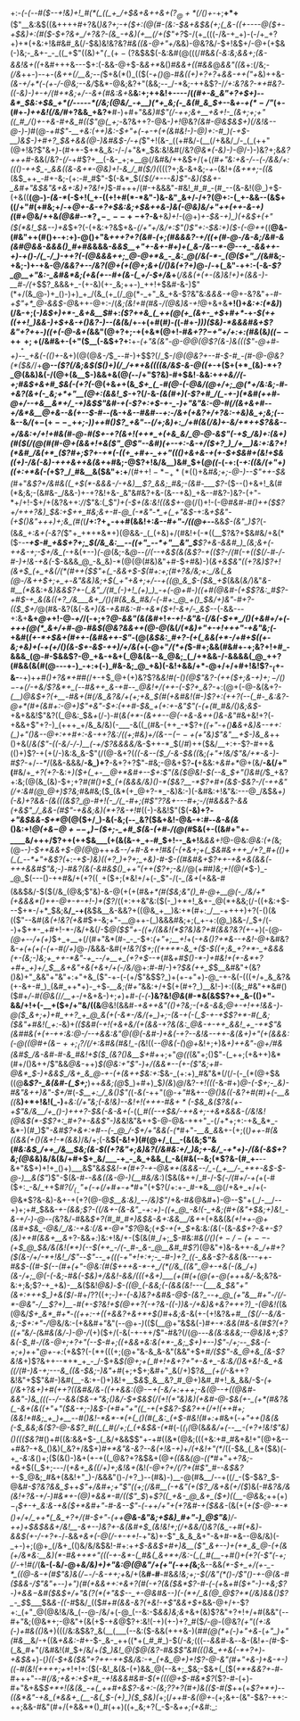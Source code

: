 +:-*(_-(_--#(*_$--+!&)+!_#(*(_((_+_/+$&+&++&+($?_@+*(/()+$-_+;__+*+__($"__&:&$((&++++#+?&(_)&?+;-+($+:(@(#-(&:-$&+&$&(+;(_&-((+----@($+-+$&)+:(#($-$+?&+_/+?&?-(&_-+&)(+__(/+($"+?_$-/(+_(((-/&-+_+)-(-/+_+?+)+*(+&:+!&#&#_&(/-$&)&!&?&?_#&((&-@+"+/_&&)-@&?&/-$+!&$+/-@+$($+$&(-)&;-_&+-_-_((_+$"((&)+"_(_$_-(+-($?&$&$(-&:&#(@(((/_#_&_&(-&:&;&&+;(&-&&!&+((_+&#+++&---$+:(-&&-@+$-&_&+*_&()_#&&+((#&&_@_&&"((&_+:(/&;-_(/&_++-)--+-(_&*++(/__&;-*-(_$+&(*()_(($(-_+()_@-#_&((+)+?+?_+_&&-+$+($"+_&)++&-_(&-+/+*(-(+-/-@&;--&/_$&*-@&;&?+"(&&;--_/-*&;-++&$?-/_/+:&?&?-*+#&?_-___((_-_&)-)+-+/(#+*&;+/--&+(#&:&+_&__&:+;++&!+----/(*(#+-&_&"+?+$+)--&*_$&:+$&_+*(/-----*(/&;(@&/_-+__)(*+_&;(-_&(#_&_$+*--&_+-+$(*-/$"_(+-(#+-_)++&!(/&/_#+?&&_+&?+__#-)+#+"&*&)_#$"(/-++;&+__+&+!-_(&+;+;+"((_#_/()+-+&-#+&_#(($"_@(_+;-*&?&++?-@&-_)+!_@&?_(&#-@&$&$+)(/&!&--@-)-)_#(@-*+#$"-__+&:(++)&:-$+"+(-+-_+(+(&#&!-)-@_)+:-#_)(*-*+$-__)&$-)+#+?_$&+&&(@-)&#&$-/-*_+(_$"+!(&-_((+#&/-(__(/+&&/_/-_(_(++"(@+!&?$"&+_)-_(#++-$+*&_&:-/-/+"&*_$&:&!&#(/&?_@&*(-&)-)-@_/-)-)&?+;&_&?+++#_-&&(/&?-_(/-_+#$?+__(-&-_+;+__@(/&#&/++&$+/(+(*(#+"&:+&-/_--(-/&_&/+:((()-++$_-_&&((&-&+*-@&)+!-&_/_#($_/_)(*($(($?+;&-&+&;_-+-_(&!+_(&+*+;-((&_(&$_++_-#+-&;-(+:-#_#$"-$(-&*_$(_($(/+---&)$"-*&)($&+-_&#+"&$&"&*+&+:&)+?&!+)_$-#+++/(#-+&&&"-#&!_#_#_-(#_--(&-&!(@_)+$-(+&((__(@-)_-(&-*_(-$+!(_+-((+!+#(*-*&"-)&-&"_&+/-/+?(@+:-(_+-&&--(&$+((/+"_#_(+#&;+/-+_@+-&-+?+$&:&;+$&++&-)&(-@&)&/+"++(++-&-+)(_(#_+_@&/++&_(@&#-_-*$?_+-_---+-$+?-&__+&_)+!-_(@+)_+-$&-+)_)(+&$+(+"($(*&!_$&--)+&_$+?(-(+&:+?&$+&_-(/+"+/&/+:$"()$"+:-$&:+)($-(-@++_((__@&-(#&"++(#()+-+:+)-@()+"&*+++?+?(_&#-(+;(#&&&?-+_/(_(+(#-@-/&-&;_/&#-&_(_&_#_@&&-&&&()_#+#&*&&&*_-&_&$__+"+-&+-#+)+(_&-/&--*-@--+_-&&++-+)-+()-/(_-/_)-++?(-(@&&&++;_@-@+*&_-_&:_@(/&(-*-_(@($+"_/(*&#&;-+&;-)+-+&-@_/&*&?+--/&?(@+(+*(@+;&+(/()&(+?+)_@-/-+(_&"-++:-(-&-*$?_@__+"&:-_&#&*&;(+&(+--#+(&-(_+/-$+/&*+__(_/&&(+(+-(&)&!+)+(&&-)-__#-/(_+$$?_&&&+_-(+-&)(+-_&;++-)_++!+$&#-&-)$"(*+/(&_@-)+_()-)+)_+_/(&_(+_(/_@(*-_+"_&_+&-$?&"&:_&&&-+_@+-&?&"+_-#-$+$$"+*_@-&&$-@_&++-@+:-/(_&;(*&!+#(#&*_-_/(@&)&-+!_@+&+&__+!()+_&:+:(*&)_)(/&-+;(_-)&$+)+*-_&+&__$_#+:_($?++&_(_++(@(+_(&+-_+$_+_#+*-_+*-$(++((++!_)&&-)+$+&-+()&?-)--(&(*&/+-+(+#(#_)_-_(_(-#+*-)_)_)($&)-*&&&#&+$?&"+?+*+_-)((+(-@-&+(_&&"(@+?+;-+(+&*(@+!-#_&+?$?-$+"+/+:+:(#&_(&_)((_$--++___++;+$(/&#&+-(+"($__(-&$+?+:__+*-(+"&(&"-@-@_@(@$?(&-)&((($"-@+#-+___)_-_-_+&(-(()+*-&+)(@(@_&-/_$_--#-)+$$?(/_$-/_@(@&?+--#-$-#_-(#-@-@&?(*($&/_/+__@_--($?(/&;&$($()+)(/_/+*+&((((&/&$-&-@((+-_+($+(+*_(&)-*+?_@(&&)&(-/(@+(&__$-)&&+&(@_(_--/+"$?&)-#+$&!__-__&&:+*++&/_/(-+;_#&*_$+&+#_$&(-(+?(_-@(+&*+*+(&*_$+_(_-#(@-(-@&/(@+/+;_@(*+/&:&;-#-+&?(&+(-_&;+*+"__(@+:(&&!_$-*+?(/-&-*(&(#+)(-$?+#_/(_-+-)(*&#(++#-@+/--+&__&*+/_-+)&$$"&#-+(-$?+:+$-+-_-)+"&"&:-@-#(/(&+&+#--+/&*&__@+&--&(+--$-#--(*&-+*&--#&#--+:-/&+(+&?+/+?&:-+&)&_+;&;(--*&--&_/(_+$-(+--_-$+*+;-)_)+_+#()$?_+&"--(/+;&)+:_/+#(&(/&)+-&/+*++$?&&_-_-+/&_&:+/+!+#&(_#-@-#($+-+?(&+!(++*_+(+&_&/_@-@-&$"(-+$_/&)+:(&+)(#($(/(@(#(#-@+(&&+!_+&($"_@$"--&#_)(+--+:-_&-+/($+?_)_/+__)&:+:&?+!(*&#_/&(+*_($?_#+;$?+-+*(-((+_+#+-_++"((()+&+&-+(+-$+$&#+(&!+$&(_(+)-/&(-&_)-+++_&++&(&_+*+#&;-@$?+!&/&__)&#_$+(_@((-_(-+:(_-*+:((&/(*+"+)((+:+*&$($-(_+$?_/_#&__&($&"+:+__/(#+$+!-*-_+*(*($()+&_#&;+;-@-)--$"++-$&(_#+"_&$?+/&#&((_+$(*-&&&-/-+&)__$?_&&;_#&;-(&#-___$?-_($--()+&+!_&(#(*&;&;-(&#&-_/&&-)+-+?&!+&-_&"&#&?+&-(&--+&)_+&--#&?-)&?-(+"-*+/+!-$+/+(&?&++:_/_/$"&:(_$"_)+(-$+(&:&!((&$+-_@(/()+!-(-@_#&#-#()++($$?+/+++?&)_$&:+$++_#&;&+-#-@_(-*&"-*_+(_+"&$_-+:&*+$&"-(+$()&"+++)+;&_(#(*(__/+:$?+_+$-++#(&&!+:_&-*-#+"-/(*(@+--___&&_$-(&"_)$?_(-(&*&_+:&+(-&?(*$"+_+*+*&*+)(@&&-_(_(+&)+/(#&!+(-*((__$?&?+$&#&/+&(*($-*-__-+$-#_+&$+?+;_$(/&_&:__--((+"_--*+"__&"_$__$?+&-&&#_)_(&;&+(-++&-+;-$+/&_(*-+&(+--)_(-@_(&;-&_@--(/(--+&$(&(&$?-+(($?-/(#(-+(($(/-#-/-#-)+!&-+&(_-$-&&&_@_-&_&)-*(@(@(#&)&"+#-$+#&)-)(*&+&$&"((+?&)$?+!(&+$_(+_+&(/(*(#++($$"+(_-&&+$-$(#+:+;(#+?&/&;+:_/&(_&(@-/&++$+;+_+*-_&"&*&)&;+$(_+"+&+;+/--+((@_&_$-*($&_+$_(&&(_&/_)&"_&-#__(*&_&:+_&)&&$?+-(_&"_/(#_(-)+!_(+)_)_-+(-@+#-)((+#(@&#-(+$$?&:_#$?-+_#_$-+_&(&((+?_/&___&+_/()(#(&_&_#&/-(-#+:_@_+()_$&/+)&"-#+?-(($_$+/_@(#&-&?(&(-&_+)(&-+&#&:-#-+&*($+!-&+/-_&$-_-(-&&---+:&+__&+_@+_+!-@_-+/_/(-+;+?_@-&&"(&(&_#+!_+-*+!-*&"&-(/&(-$+*_/()(+&#+/+(-+++(@(*_&+/+#-@-#&$(@&?&&++(@-@(_&(_/(*&)+"+-+!+++"-+&"&;(_-+&#(_(+-*+$&+(#++-(&#&++-$"_-(@(*&$&:_#+?-(+(_&&(+*-/+#+$((+-&;_+&)_+(*-*+(+/()(_&_-$+-&$-++)_/+/&_(*+(-@+"_/(*+(_$-#+;&&(#&#+-+;&?+!+#_-&&&_(@-#-$&&$?-@_+&-+&+(_@&(&--&_@&;_(_/+*&&-/-&&&&(_@_++?(#&&(&(#(@---+-)_-+:+(-)_#&-&;_@_+&)(-&!+&&/+*-@+/+/+#+!&!$?_-_$_(+$-&-__-+)+_+#()+?&*+#_#_(_/+-+$_@+(+)&?$?&*&!_#(-()(@$"&?-(++($+;&_-$+)+;-/()-$-+(/_-_+&/$?&*+_(--#&++_&-+#--_@&!+/(++-(-$?+_&?-*+:(@+(-@-&(&+?-*(__)_@&$+?(+__-#&+(#(/&_&?&/+(+;+&_$(#(+&#&!(#-)$?+:(++?(--(_#-_&:&?-@+*(#+(&#+:-@+)$"_+&"-$+:(++#-$&_+*_(+:+-&"$"(-(+(#_#&/()&;&$-_+&+&&!$"&?((_@&:_$&_+_(/-)-#(_&(+*-(&++--@(-+&-&++()&-&"_#&+&!+?(-+&&+$"+?-)_(+++_+/&_&/&)(-___-&((_(#&-(++_-*$?+*((+"-+()__&___&+&)&--++:(__)+"()&--@+:++_#+:-&-++?&:_/((+;_#&)+/(&-$-(--+$_(+"&)$"&"__+$-)&_&*++()+&(/_&(*$"-((-&/-/-)__(-+/$?&*&&&/_&-$++-*_$(/_#_)++($&/__+:+-$?-#++&(()+)$?-+(+(/-)&:&_&-$"(/(@-&+?(_((-&--($_/-&-$&((_&;_(+"+!&/$"&/+*-&-)-#$?-_+/-_-*_/(&&-&&&/__-&_)+?__-&+?+?$"-#&;-@&+$?__-(__+&&:+_&#+*_@+(&/__-&(/+"(__#&/+*_$+?(+$?-*&:+*_)($+(_+-__@+*&#+--$+:$"(&($_@&!-$(--&_$+"(*_)&#(/_$_+&?+:&;(@(&_(&)-$+;+?_#(#()+$_(+(&&&/&)()-*($&?__-*$?+#+(&$-$&?-/(-++&"(/+:&#(@_@+)$?&;_#&#&;($_(&*(+_@+?-*_-&)&:-)(-&#&:+!&"&:---@_/&$&_+)(-&)+?&&-(&(((&*$?_@-#+!(-_/(_-#+;(#$"$?$?&+---#+;-/(#&&&?-*&&(+&*$"_/_&&-(#$"-*+&&;&)(*+?&-+!_#((-)-&&!$"($(__-&)+?_-+"&$&&-$+*_@(@($+/_)-&(-&;(--_&?($&+&!-@&-+:_#_--*&-&(&*()&:+!_@($+$&$-@+--_+)-$($+;-_+#_$(&-(+#-/(@(#_$&(+-((&#+"+-____&/+++/$?++(++$&___(+(&(&-+_+-#_$+!--_&+!__&_&&+!_@-@&:_@&:(+(_&;(@-_-)-$+*&&+$-@(@_@+++*&--/+#-&+_+!_#&(-(_+_&+;+(_$&#&+++_/+?_#+(()+(_(_--*+"+&$?(*+:_-+$-)&)((+?_)+?+;_+&)-#-$-((#&#&+$?++-+&+&(&&(-+++&&#$"&;-)-#&?(&(-&#&$()_++"(++($?+;-&_/_/_@(+_#_#_)&;+!(@(*_$-)_-_@_$(---()-++#&/+(+?($(__-+$($+;(*&!+/+(-_$"-/(*-_(&+*(+&&-#(&&$&/-$($(/&_(@&;$"&)-&-@(+(+(#&_+*(#($&;&"()_#-@+__@(-_/&/+*(+&&&*()++-@+-+-+!-)+($?_/((+:++&"&:($(-_)+*+!_&+-_@(*+&&;(/-((+&:+$---$+*-/+*_$&;&__/_-+(__&$&__&-&&?+((@&_+__)&:+*(#+:_/__-++++)+?(-()(&(($"--&#(_&(+!&?(+&#_$+-&;+"-__@++-(_)&&&#&;+;(_+-+:(@_)&&-/_$+/(--)+$+*-_+#+!-*-/&/+&(/-$_@($$"+-((+/(&&!(*$?&)&?+#(&&?&?(+-_+)(-(@-_(@+--/+(+)_$+_+__+(/(#+"&*(#-_-_-$+:_(+"+;__+!_+(_-+&$()$?+*&--+&!-@_+&#&?&-_+(+(+(-(+-#(/+)_@-/&&&-&#(*+!&?($+;((+++*-&_+($-$((+;&_+?+*-_+&&&(+-(&;-)&;+_++-*&"-+_--/+__+_(+?+$--+*(#&*+#_$()-*-)+#&!+(+-&*+?+#+_+)+/_$__&+&"+&(_+&+*_/+(-/&/_@+:_#-#_/-)+?_$&(++_$_$__&#&"+(&?()&)+"_&&"+"&"+:+"+&_($"-+-(-(+/$"&$$?_)+(+-+"+)-@_-+-&(-(((+/+_&_&?&(+-&+-#_)_(&#_++*+)-_+$_-__&;(#+"_&&:+/+$(+(#+?_)__&!-)+:((&;_#&"+*&#()($_#_+_/-#(@&(_/_/__+-_/+&+&-)+;_+_)+#-_(-(_-__)&?&!_@&_(#-*&(&$$?++_&-(()+"-&&/+!+(-__+($+/+"&/((&__@&!(&&#-*+&++&"((_)+?&;-(+_&-&___&;_@+-+!+_+!&&-)-@($_&+;+)+#_++?_+_@_&(+(-&*-/&/(+_)+;-(&-+(-(_$-_+-+$$?+*-#(_&;($&"_+_#&!(_+:-*&)+*_(($&#(-+!(+&+&/(+(&&-+?&(&:_@&-+-++_&&!_+_-+*$"&(&#_#_&(+(+-++:&:_@-/_--+&_&:&"_@(@(-&#-)+&_(_-+?--&!&--++_-&(&+)+"(+_(&&&:_(-@(_(@_#+(&$-++;_($?_/(/+:&#&(_#&!_-(*&!((--_@&(-(_)_@+_&!+;+)&*+)++&"-@+/_#&(&#_$_/&-&#-#-&_#&!+$($_(&?()&__$+#+*+;+"_@((_(&"+;()$"-(_++;(+&++)&*(#+/()&++/$"&&_@&-_++)_$(@&:+"$"-)+/(&&*--(+-($"&;+#-@&*_$-)+&&$_/&+_&_@-+-(+(&++$&:+:_$&-_(+:+)_#&"&*(/(/-(-_(*(@+$&((@__&_$?-_&(&#-(_$+;___)++_&&;(@_$_)+#+)_$_)(&_)_@_/&?_-+!(((_-&-#+)_@-(-$+;-_&)-#&"&++)&"-$+/_#(-_$__+:_/_&()$"(_(-_&(-_++"(@-_+"_#&+-*-@()&((-&?+#(#_)+(_-__&((*&__)+*+!&!(_-)__+*&:(/+"&;(-&!&)--&!+!(+++-#&$+*($-$&_&($?&(_+-+$"&/&__/+_()-)+++?-$&(_-&-&+(*-((*_#((-*_-+$&/-++&+;-+&*&&&-(/&!&!(@&$(*-$$?+:_#+?+-&&$"-)&_&!&"&++$-@-@&-+*+"_-(/+*+;+:-+&_&*_-&*-)(#_)$"_-&#$?+&+:+#--(-_@_/-$+/+"&&(_-_(*_#+"-*__&_&*&+-(+;((_)++-#(&((&&(+()(&+!-*(&&)_/&/+;(-&__$(-&!+)(#(@+/_(__-(&(&;$"&(_#&:&$_/++_/&__$&;(&-$((+?&"+;&)&?(/&#&:+/_)&;+-&/_-+*+)-/(&(-&$+?&;(@&_&)&/&(&/+#+$+_&/___-+_-_&_+&&_(_-&(#&(--&;(*$?&-(#_$+$-__--&+"&$+)+!+_()+)___&$"&_&$&!-*(#+?-+-@&*+(&&&--/_-(_+__/-_+*+-&$-$-@-)__&($"_)$"-$(&-#-_-&&((&-@-)(__#&/&:_)($&(&++/_#-/-$_(-/(#+/-+(_+(-#($+:_-&/_++$_#$?(/_(_-$"+(-+(/+#+-+*_#+"(+$?(/+:+-_#-*&__@(/+&+_+/+(-@&*$?&-&)-&+-+(+?(@-@_$__&:&)_--/&)$"_/+&-#_&_@&#+)-@--$"+(_/-__/--+)+;+#_$&&-*_+-_(&&;$?-((/&+-(&-&"_-+:+)-((+_@_-&!(-_+&;(#+(&"+$&;+)&!_-&-+/-)-@--(*&?&/-#&&_$+?(#_#_#+)&$&-&*+:&*&__/&+_+(+&&(&_(+!++-@+(&#+$&_-@&/_/&:-+&:(/&*-@+"$?_@&;(*+$-+(+_$+*&:&:_(&_(-(&-*&$+?-&+-$?(&_)++_#(&&+__&*+?-&&_+:_)&:+!&/+-($(&(#_/+;_$-#&:_#&$(/()(+-/-(+--$-(+$_@_$&/&(&!(*+)(--$(++_-/(-_#-_&-_@__&#_#$?_)(@&"+)&-&++*-&_/+#+?($(&-/+/-*+!&!_/$"-*-_$"--_+(((-+"+!+:+;-_-#-)+?_((-_&&-$?-&&$($_&---*++-#&$-((#-$_(--(#+(+"-@&:(#($+++&-*-+_/(*(/&_((&"_@+-+&(-(&_/+)(&-/+;_@(-(-&;-#&(-$&)+/&_&!-&&/_(((+&+)____(+(#(+(@(+-*_@(++_+_&/-_&;&?&-&:+;&;$?-+_+&)-__&($&!_@&)_-_$-((@_(-&&;(-(&&(&!---(___&_$&"+"(&+:+++$_)+&($_/-#+/$?$?((+;-*_)+-(-&)&?+_&#&_-@_$-(&?_--+_@_(+"&__#+"-/(/-*-@&"-/__$?_+_)__-#(+-_$?&!+$(@+_+?(-+?&-((-)_)&_-/_+&)&+&?+++?_)_-(@&!(*(&(@&/_$+_&*_#+*-((++:-+((+&&?+&+*+$()_#+*&;&*-&(+-(+!&?&_+#__($(/--&/&-&;-$+:+"-/_@&/&:-(+&&#+"&"(--@+_-)_(($(__@+"&$&(-)_#+-+:&&(#&-&(_#_$$?(+$?((+"&/-(_&_#&(&/-)-@-/_(+)($+/(-&(-+-++/$"-#&?(/(@---*&(&:&&&;--_@&)_&+;$?&(-$_#-/(&-@+;+?+"(--$-#+;((+&&+&:&(+*-_&;_$+)+--)$"-/+;--_$&-(-+;+)+*+"_@+-+:_(+&$?(-(*+(((+;(@+"&-&_&-&"(&&"+$+#_/($$"-&_@+&_(&-$?&!&_+)$?&++--*+*_+_-_/-$+&_$(@+;+(_#+!+&+?+"+-&+_-&:&/()&+&!-&_+&((/(#-)&-+;---&_((&-$&;-)&"+#_(+;+$+;&#+"_&(/+)$?_&__(+(/_-&++?&!&"+$$"&#-)&#(__-&:+-()+)&!+__$_&_$_&__&?_#_@+)&#_#+!_&_&&/-$-_(+(/&_+?_&+)+#(++?((&#&/&_-*((_++&&:(@-$-$_+(-&/+:+++;-&(@--+((@&#-&&"-)&_(((--/--&&($&-+"&;()&/-$+*_$&$(/(*+!(*+"&)&)(+&#-@-$&(+-_(+*(#&?&(_-&+(&((+"+"($&-+;-)&$-(+#+"+"((_-+(+$&?-$&?++(/+!(++#+;(&&!+#&;_+_)+__--#()&!-*&*-*(+(_()(#(_&:_(+$-#&!(#+:+#_&+(_-+"++()&(&(-$_&&;&($?-@-&$?_#((_(_#(/+;(_(+&$&-(*_#(-(_($_)($_@(&_&&/+(--__-(+?+!&!$"&)()((($&?_#()+#((&:&&+$-_(_&/+&&$$"+-+#((&*(@&;(((+&:+#_#&+&!+"(@+&--+#&?-+&_()&)(_&?+/&$+)_#+*&"&-&?--&(+!&-+)_+_/(+&!+"(*_/((-$&_(_&+($&)(-+*_-&:&*()+;($(&()-)&+(+-+((_@&?+?&$&+(@_+((&_&_(@-((*_#+"+_+?&;-+&+_$((_$+;--_-_/(*+&+_&((/+)+;&!&+(*&!_(-@+?+/(/$?+$(#$"_#--&$&?_+-$_@&;_#&+(&&!+"_)-/&&&"()-/+?_)--(#&)-)__-@(#&__/--+((/_-($-$&?_$-@&#_-$?&?&&_$_++_$"+/&#+;+"$"((+;(/&#__(-+*&"(+(*$?_/&+&(+/($_)&(-#____&?&/&(&!+?&-+/-)_#&*+-(@_)+&&*-#_/(($"_$_)+*$?((_+&-_@_&+_($+)((__-@&*&;++($+)-_($_$+-+_&:&-+&($+*&#+"-#-&--$"-(-++/+"+(+?&#-+($&&-_(&(+(*+_($-@-*-*()+/+/_++*(_&_+?+/(#-$+"-(++___@&-&"&;+$&)_#+"-)_@$"&__)_/-++)+$&$&&+/&!__-&+--)&?+-&(&#+$_(&!&!+;(/+&&/()&?(&_-+#(+&)-&&$(+-/_-+?+*-/_-_&&_+&+(-@(/-+-++!_-+"&)+-$"_&_&_&+"-&+#-*&--@&/&)(-_+-)+;(@+_(/&+_(()&/&/&$&!-#+:+*+$-&&$+#+)&__($"_&+--)+(+*_&_@-(+(&(+/&*&:__&)(*-#&++*+"(((-+-&*-(_#&(_&+*+/&:-(_(_#(__-+#()+(+?(-$"(-+;(/-*+!_#(/_(__&-(_-_&/-@+*&/&)+)+"&:_@(@&"_/+(+"(-++(*&;__&--&&_(*-$+_+/(+-_-*_((@-&-+(#$"&)&$(/-$-/-&-++;+_&/+(&__#-#__-#&*&!&;+;-$(/&"(*()-/$"()-+-@(&-#($&&-/$"&"+--)+"_)(#(_+&&++:+&+?(#_(-_+?(&($&*$?-#-(-(+*&*+#($+"-)-+&;$?-)+_&_&$-$&#(*_$&$+/+"&($?(*(+$"&$--_+-@&#&--)(-(*+/_&(@_@$?+*(/&)&&()$?_-_$_$___$&_&-((-#_$&/_(($_#+#(&&-&?(+&!-+$"&&+$+_&&-@+/+-$?+:_(+"_@(@&!&/&_(--@-/&/+(-@_(--&:-$_&&)&;&_+&+(&)$?&"+?+!+/+#(&&"(--#+"&;(@&*+;-@&"+(&(+$-+_&_@$?+:&!(-+)(+-)+?_#($_/-@-_(@&?_(+"_(_(+:&(-)+#&(()_&+)(((/&:&$&?_&(__(___(--&:($-&&(+++&-)(#_#(@(*+(-)+"+&_-(*+"_)+"(#&*__&/-+((&_+&&:-#_+-$-_&-_++((*+(_#_#_)-$(/_-&;_(((--_&&#-_&_--_&-(&!_+-(_#-$-(_&_#+"(/&#&!(#_$+/&/+*($_)&!_@($_@(_&?-#&$$"&#((()&_++&(-*+?+)-+&$&*+)-(_)((-$+&($&"+?++-++$&/&:-+_(+&_@+)+!$?-@-*&"(#+"+&-)+&-+-)((-#(*&!(++++;+_+!+!+:($(-&!_&(&-(+)&&_@(--&+;_$&;-$&+(_($(_+*+&&?+_-#-#+++"-_-#(/&;+&+:+$+#_-+!&&&#&#-$(+(*(*(@+$-#&*$?_($?-#-(+)-#+"&+&$_$+*+!(&(&_-+(_++#+&$?-&+:-(&;$?$?+?(#+)&(($-#($_++(+*$?+*+)--((&*&"-+&_(*&&+_(__-&(_$-(+)_)($_$&)(*+;(/_++#-&(@+_-(+;&+-(&"-$&?-++:-++;&&-#&"(#+/(+&&+*()_#(++)((+_&;+?(_-$-&_++;(+&#_:_:

